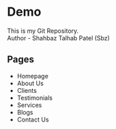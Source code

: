 # Demo
This is my Git Repository.
<br>
Author - Shahbaz Talhab Patel (Sbz)
<br>

<h2>Pages</h2>
<ul>
    <li>Homepage</li>
    <li>About Us</li>
    <li>Clients</li>
    <li>Testimonials</li>
    <li>Services</li>
    <li>Blogs</li>
    <li>Contact Us</li>
</ul>


 

